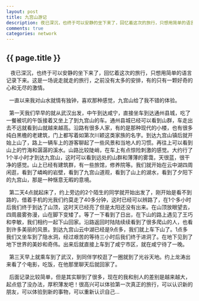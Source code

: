 ```yaml
---
layout: post
title: 九宫山游记
description: 夜已深沉，也终于可以安静的坐下来了，回忆着这次的旅行，只想用简单的语言记录下来。这是一场说走就走的旅行，之前没有太多的安排，有的只有一颗好奇的心和无尽的激情。
comments: true
categories: network
---
```


## {{ page.title }}
&nbsp;&nbsp; 夜已深沉，也终于可以安静的坐下来了，回忆着这次的旅行，只想用简单的语言记录下来。这是一场说走就走的旅行，之前没有太多的安排，有的只有一颗好奇的心和无尽的激情。

&nbsp;&nbsp;一直以来我对山水就情有独钟，喜欢那种感觉，九宫山给了我不错的体验。

&nbsp;&nbsp;第一天我们早早的就从武汉出发，中午到达咸宁，直接坐车到达通州县城，吃了一餐被坑的午饭接着又坐上了到九宫山的车。通州县城已经可以看到山群，车走出去不远就看到山就越来越高。沿路有很多人家，有的是那种现代的小楼，也有很多纯白黑檐的老建筑，门上都写着如第次川颖这类家族的名字。到达九宫山镇后就开始上山了，路上一辆车上的游客聊起了一些风景和当地人的习惯。再往上可以看到山上的竹海和潺潺的溪水。山路比较陡峭，在车上有点惊险刺激的感觉。大约行了1个半小时才到达九宫山，这时可以看到远处的山群和薄薄的雾霭，天很蓝，很干净的感觉。山上已经有建筑群，有一些旅馆，修养院等。我们就开始在云中湖四周闲逛，看到了嶙峋的岩壁，看到了九宫山道观，看到了山上的湖水，看到了夕阳下的九宫山，那是一种惬意无暇的意境。

&nbsp;&nbsp;第二天4点就起床了，约上旁边的2个陌生的同学就开始出发了，刚开始是看不到路的，借着手机的光我们约莫走了40多分钟，这时已经可以辨路了，在1个多小时后我们终于到达了山顶，这时天已经亮了但是太阳还没有出来。在山顶放眼望去，四周晨雾弥漫，山在脚下变矮了。等了一下看到了日出，在下山的路上遇见了王巧和李敏，我们相约一起下山回家。沿路返回时陆陆续续看到了很多爬山的人，也看到许多美丽的风景。到达九宫山云中湖已经是9点多，我们就上车下山了。1点多我们又坐车到了隐水洞，经过艰苦的等待三小时后我们终于进洞了。在地下见到了地下世界的美妙和奇伟。出来后就直接上车到了咸宁市区，就在咸宁待了一晚。

&nbsp;&nbsp;第三天早上就乘车到了武汉，到同伴学校逛了一圈就到了光谷天地。约上龙涛出来看了个电影，吃饭，在他那里聊天后就回家了。

&nbsp;&nbsp;后面记录比较简单，但是其实聊到了很多，现在的我和别人的差别是越来越大，起点低了没办法，厚积薄发吧！很高兴可以体验第一次真正的旅行，可以认识新的朋友，可以体验到新的事物，可以重新认识自己...
